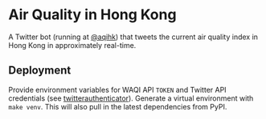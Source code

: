 # Air Quality in Hong Kong

A Twitter bot (running at [@aqihk](https://twitter.com/aqihk)) that tweets the current air quality index in Hong Kong in approximately real-time.

## Deployment

Provide environment variables for WAQI API `TOKEN` and Twitter API credentials (see [twitterauthenticator](https://github.com/fionn/twitterauthenticator)).
Generate a virtual environment with `make venv`. This will also pull in the latest dependencies from PyPI.
